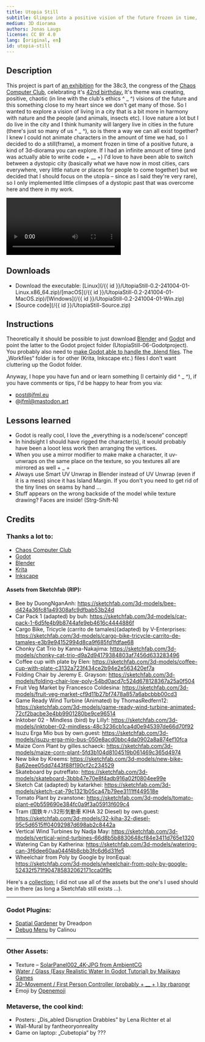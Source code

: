 ```yaml
---
title: Utopia Still
subtitle: Glimpse into a positive vision of the future frozen in time, where cars, the climate crisis and capitalism are only a distant memory.
medium: 3D diorama
authors: Jonas Laugs
license: CC BY 4.0
lang: [original, en]
id: utopia-still
---
```


## Description

This project is part of [an exhibition](https://42.ccc.de/) for the 38c3, the congress of the [Chaos Computer Club](https://www.ccc.de/), celebrating it's [42nd birthday.](https://de.wikipedia.org/wiki/Chaos_Computer_Club#Gr%C3%BCndung) It's theme was creating, positive, chaotic (in line with the club's ethics ^ _ ^) visions of the future and this something close to my heart since we don't get many of those.
So I wanted to explore a vision of living in a city that is a bit more in harmony with nature and the people (and animals, insects etc). I love nature a lot but I do live in the city and I think humanity will largery live in cities in the future (there's just so many of us ^ _ ^), so is there a way we can all exist together?
I knew I could not animate characters in the amount of time we had, so I decided to do a still(frame), a moment frozen in time of a positive future, a kind of 3d-diorama you can explore. If I had an infinite amount of time (and was actually able to write code + __ +) I'd love to have been able to switch between a dystopic city (basically what we have now in most cities, cars everywhere, very little nature or places for people to come together) but we decided that I should focus on the utopia – since as I said they're very rare), so I only implemented little climpses of a dystopic past that was overcome here and there in my work.

<video src="/{{ id }}/UtopiaStill-06-Video-Flythrough-01.mp4" controls></video>

## Downloads

- Download the executable: [Linux](/{{ id }}/UtopiaStill-0.2-241004-01-Linux.x86_64.zip)/[macOS](/{{ id }}/UtopiaStill-0.2-241004-01-MacOS.zip)/[Windows](/{{ id }}/UtopiaStill-0.2-241004-01-Win.zip)
- [Source code](/{{ id }}/UtopiaStill-Source.zip)

## Instructions

Theoretically it should be possible to just download [Blender](https://www.blender.org/) and  [Godot](https://godotengine.org/) and point the latter to the Godot project folder (UtopiaStill-06-Godotproject). You probably also need to [make Godot able to handle the .blend files](https://docs.godotengine.org/en/4.1/tutorials/assets_pipeline/importing_scenes.html). The „Workfiles“ folder is for other (Krita, Inkscape etc.) files I don't want cluttering up the Godot folder.

Anyway, I hope you have fun and or learn something (I certainly did ^ _ ^), if you have comments or tips, I'd be happy to hear from you via:

- post@jfml.eu
- @jfml@mastodon.art

## Lessons learned

- Godot is really cool, I love the „everything is a node/scene“ concept!
- In hindsight I should have rigged the character(s), it would probably have been a looot less work then arranging the vertices.
- When you use a mirror modifier to make make a character, it uv-unwraps on the same place on the texture, so you textures all are mirrored as well + _ +
- Always use Smart UV Unwrap in Blender instead of UV Unwrap (even if it is a mess) since it has Island Margin. If you don't you need to get rid of the tiny lines on seams by hand …
- Stuff appears on the wrong backside of the model while texture drawing? Faces are inside! (Strg-Shift-N)

## Credits

### Thanks a lot to:

- [Chaos Computer Club](https://www.ccc.de/)
- [Godot](https://godotengine.org/)
- [Blender](https://www.blender.org/)
- [Krita](https://krita.org/)
- [Inkscape](https://inkscape.org/)

#### Assets from Sketchfab (RIP):

- Bee by DuongNganAnh: https://sketchfab.com/3d-models/bee-d424a36fc81a49308afc9dfbab53b24d
- Car Pack 1 (adapted) by buh: https://sketchfab.com/3d-models/car-pack-1-6d5fe4b9b8744afe9eb4616c4444886f
- Cargo Bike, Tricycle (carrito de tamales)(adapted) by V-Enterprises: https://sketchfab.com/3d-models/cargo-bike-tricycle-carrito-de-tamales-e3b9e94152994d8ca9f685fd1fdfae68
- Chonky Cat Trio by Kanna-Nakajima: https://sketchfab.com/3d-models/chonky-cat-trio-d9a2d94179384803af7456d633283496
- Coffee cup with plate by Elen: https://sketchfab.com/3d-models/coffee-cup-with-plate-c3132a723f434ce2b94e2e563420ef7a
- Folding Chair by Jeremy E. Grayson: https://sketchfab.com/3d-models/folding-chair-low-poly-54bd0acd7c524d678128367a25a0f504
- Fruit Veg Market by Francesco Coldesina: https://sketchfab.com/3d-models/fruit-veg-market-cf9d11b27bf7478a857a6abcbbb00cd3
- Game Ready Wind Turbine (Animated) by ThomasRedfern12: https://sketchfab.com/3d-models/game-ready-wind-turbine-animated-72cf2bacbe3e4bb9901280be9ce96514
- Inktober 02 - Mindless (bird) by Lilly!: https://sketchfab.com/3d-models/inktober-02-mindless-48c3236cb1ca4d0e945397de66d70f92
- Isuzu Erga Mio bus by own.guest: https://sketchfab.com/3d-models/isuzu-erga-mio-bus-050e8acd0bbc4da0902a8a874ef10fca
- Maize Corn Plant by gilles.schaeck: https://sketchfab.com/3d-models/maize-corn-plant-5fd3b104d8104519b061469c365d4974
- New bike by Kreems: https://sketchfab.com/3d-models/new-bike-8a62eee05dd7443f88f190cf2c234529
- Skateboard by putreffato: https://sketchfab.com/3d-models/skateboard-3bbb47e70e8f4adb916a02f0804ee99e
- Sketch Cat (adapted) by katarkhei: https://sketchfab.com/3d-models/sketch-cat-79c1321b05ca47b79ee3111ff449518e
- Tomato Plant by zvanstone: https://sketchfab.com/3d-models/tomato-plant-e0b559690e384fc0a9f3a05913f609c4
- Tram (国鉄キハ32形気動車 KIHA 32 Diesel) by own.guest: https://sketchfab.com/3d-models/32-kiha-32-diesel-95c5d6515ff04092987d698ab2c8442a
- Vertical Wind Turbines by Nadja May: https://sketchfab.com/3d-models/vertical-wind-turbines-66d8b5b8830648cf84e3411d765e1320
- Watering Can by Katherina: https://sketchfab.com/3d-models/watering-can-3f6dee60aa044f4b8cbb3fc6d6d31fe5
- Wheelchair from Poly by Google by IronEqual: https://sketchfab.com/3d-models/wheelchair-from-poly-by-google-52432f571f904785832062171cca0f9c

Here's a [collection:](https://sketchfab.com/jfml/collections/utopia-c86e424bc9744eb8acc97c7431e03408) I did not use all of the assets but the one's I used should be in there (as long a Sketchfab still exists …).

***

### Godot Plugins:
- [Spatial Gardener](https://github.com/dreadpon/godot_spatial_gardener) by Dreadpon
- [Debug Menu](https://github.com/godot-extended-libraries/godot-debug-menu) by Calinou

***
### Other Assets:
- Texture – [SolarPanel002_4K-JPG from AmbientCG](https://ambientcg.com/view?id=SolarPanel002)
- [Water / Glass (Easy Realistic Water In Godot Tutorial) by Majikayo Games](https://youtu.be/ZgpgwbJGe78)
- [3D-Movement / First Person Controller (probably + __ + ) by rbarongr](https://github.com/rbarongr/GodotFirstPersonController)
- Emoji by [Openemoji](https://openmoji.org)

### Metaverse, the cool kind:
- Posters: „Dis_abled Disruption Drabbles” by Lena Richter et al
- Wall-Mural by fantheoryonreality
- Game on laptop: „Cubetopia“ by ???
